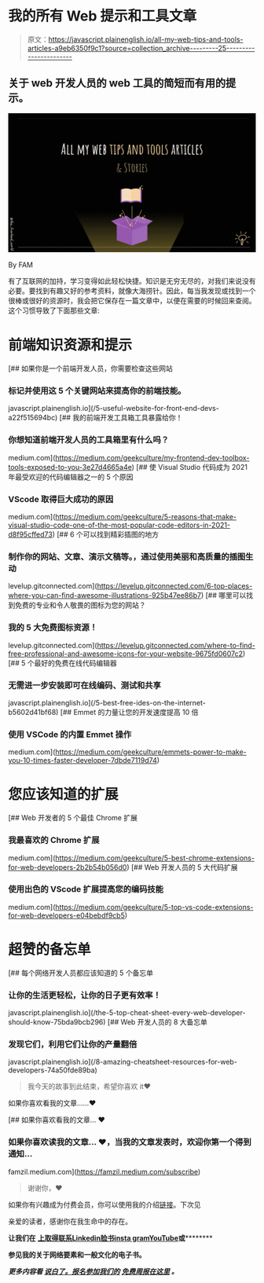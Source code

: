 # 我的所有 Web 提示和工具文章

> 原文：<https://javascript.plainenglish.io/all-my-web-tips-and-tools-articles-a9eb6350f9c1?source=collection_archive---------25----------------------->

## 关于 web 开发人员的 web 工具的简短而有用的提示。

![](img/b65f56f3c373472940304c94893db0a6.png)

By FAM

有了互联网的加持，学习变得如此轻松快捷。知识是无穷无尽的，对我们来说没有必要。要找到有趣又好的参考资料，就像大海捞针。因此，每当我发现或找到一个很棒或很好的资源时，我会把它保存在一篇文章中，以便在需要的时候回来查阅。这个习惯导致了下面那些文章:

# 前端知识资源和提示

[](/5-useful-website-for-front-end-devs-a22f515694bc) [## 如果你是一个前端开发人员，你需要检查这些网站

### 标记并使用这 5 个关键网站来提高你的前端技能。

javascript.plainenglish.io](/5-useful-website-for-front-end-devs-a22f515694bc) [](https://medium.com/geekculture/my-frontend-dev-toolbox-tools-exposed-to-you-3e27d4665a4e) [## 我的前端开发工具箱工具暴露给你！

### 你想知道前端开发人员的工具箱里有什么吗？

medium.com](https://medium.com/geekculture/my-frontend-dev-toolbox-tools-exposed-to-you-3e27d4665a4e) [](https://medium.com/geekculture/5-reasons-that-make-visual-studio-code-one-of-the-most-popular-code-editors-in-2021-d8f95cffed73) [## 使 Visual Studio 代码成为 2021 年最受欢迎的代码编辑器之一的 5 个原因

### VScode 取得巨大成功的原因

medium.com](https://medium.com/geekculture/5-reasons-that-make-visual-studio-code-one-of-the-most-popular-code-editors-in-2021-d8f95cffed73) [](https://levelup.gitconnected.com/6-top-places-where-you-can-find-awesome-illustrations-925b47ee86b7) [## 6 个可以找到精彩插图的地方

### 制作你的网站、文章、演示文稿等。，通过使用美丽和高质量的插图生动

levelup.gitconnected.com](https://levelup.gitconnected.com/6-top-places-where-you-can-find-awesome-illustrations-925b47ee86b7) [](https://levelup.gitconnected.com/where-to-find-free-professional-and-awesome-icons-for-your-website-9675fd0607c2) [## 哪里可以找到免费的专业和令人敬畏的图标为您的网站？

### 我的 5 大免费图标资源！

levelup.gitconnected.com](https://levelup.gitconnected.com/where-to-find-free-professional-and-awesome-icons-for-your-website-9675fd0607c2) [](/5-best-free-ides-on-the-internet-b5602d41bf68) [## 5 个最好的免费在线代码编辑器

### 无需进一步安装即可在线编码、测试和共享

javascript.plainenglish.io](/5-best-free-ides-on-the-internet-b5602d41bf68) [](https://medium.com/geekculture/emmets-power-to-make-you-10-times-faster-developer-7dbde7119d74) [## Emmet 的力量让您的开发速度提高 10 倍

### 使用 VSCode 的内置 Emmet 操作

medium.com](https://medium.com/geekculture/emmets-power-to-make-you-10-times-faster-developer-7dbde7119d74) 

# 您应该知道的扩展

[](https://medium.com/geekculture/5-best-chrome-extensions-for-web-developers-2b2b54b056d0) [## Web 开发者的 5 个最佳 Chrome 扩展

### 我最喜欢的 Chrome 扩展

medium.com](https://medium.com/geekculture/5-best-chrome-extensions-for-web-developers-2b2b54b056d0) [](https://medium.com/geekculture/5-top-vs-code-extensions-for-web-developers-e04bebdf9cb5) [## Web 开发人员的 5 大代码扩展

### 使用出色的 VScode 扩展提高您的编码技能

medium.com](https://medium.com/geekculture/5-top-vs-code-extensions-for-web-developers-e04bebdf9cb5) 

# 超赞的备忘单

[](/the-5-top-cheat-sheet-every-web-developer-should-know-75bda9bcb296) [## 每个网络开发人员都应该知道的 5 个备忘单

### 让你的生活更轻松，让你的日子更有效率！

javascript.plainenglish.io](/the-5-top-cheat-sheet-every-web-developer-should-know-75bda9bcb296) [](/8-amazing-cheatsheet-resources-for-web-developers-74a50fde89ba) [## Web 开发人员的 8 大备忘单

### 发现它们，利用它们让你的产量翻倍

javascript.plainenglish.io](/8-amazing-cheatsheet-resources-for-web-developers-74a50fde89ba) 

> 我今天的故事到此结束，希望你喜欢 it❤

如果你喜欢看我的文章……♥️

[](https://famzil.medium.com/subscribe) [## 如果你喜欢看我的文章… ♥️

### 如果你喜欢读我的文章… ♥️，当我的文章发表时，欢迎你第一个得到通知…

famzil.medium.com](https://famzil.medium.com/subscribe) 

> 谢谢你，❤

如果你有兴趣成为付费会员，你可以使用我的介绍[链接](https://famzil.medium.com/membership)。下次见

亲爱的读者，感谢你在我生命中的存在。

**让我们在** [**上取得联系**](https://medium.com/@famzil/)**[**Linkedin**](https://www.linkedin.com/in/fatima-amzil-9031ba95/)**[**脸书**](https://www.facebook.com/The-Front-End-World)**[**insta gram**](https://www.instagram.com/the_frontend_world/)**[**YouTube**](https://www.youtube.com/channel/UCaxr-f9r6P1u7Y7SKFHi12g)**或**[](https://twitter.com/FatimaAMZIL9)********

******参见我的关于网络要素和一般文化的电子书。******

*******更多内容看* [***说白了。报名参加我们的***](http://plainenglish.io/) **[***免费周报在这里***](http://newsletter.plainenglish.io/) *。*********